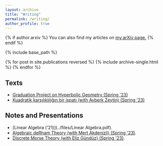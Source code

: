 ```yaml
---
layout: archive
title: "Writing"
permalink: /writing/
author_profile: true
---
```


{% if author.arxiv %}
  You can also find my articles on <u><a href="{{author.arxiv}}">my arXiv page</a>.</u>
{% endif %}

{% include base_path %}

{% for post in site.publications reversed %}
  {% include archive-single.html %}
{% endfor %}

## Texts
- [Graduation Project on Hyperbolic Geometry (Spring '23)](../files/graduation_project.pdf)
- [Kuadratik karşılıklılığın bir ispatı (with Ayberk Zeytin) (Spring '23)](../Gauss-Sums.pdf)

## Notes and Presentations

- [Linear Algebra ('21)](../files/Linear Algebra.pdf).
- [Algebraic deRham Theory (with Mert Akdenizli) (Spring '23)](../files/AlgDeRham.pdf).
- [Discrete Morse Theory (with Eliz Gündüz) (Spring '23)](../files/TDA_morse.pdf).